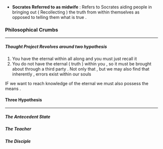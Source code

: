 - **Socrates Referred to as midwife** : Refers to Socrates aiding people in bringing out ( Recollecting ) the truth from within themselves as opposed to telling them what is true .

### Philosophical Crumbs 
___

##### Thought Project  Revolves around two hypothesis 
1.  You have the eternal within all along and you must just recall it 
2.  You do not have the eternal ( truth ) within you , so it must be brought about through a third party . Not only that , but we may also find that inherently , errors exist within our souls 

IF we want to reach knowledge of the eternal we must also possess the means . 

#### Three Hypothesis 
___
##### The Antecedent State
##### The Teacher
##### The Disciple 